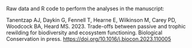 Raw data and R code to perform the analyses in the manuscript:

Tanentzap AJ, Daykin G, Fennell T, Hearne E, Wilkinson M, Carey PD, Woodcock BA, Heard MS. 2023. Trade-offs between passive and trophic rewilding for biodiversity and ecosystem functioning. Biological Conservation in press. https://doi.org/10.1016/j.biocon.2023.110005
